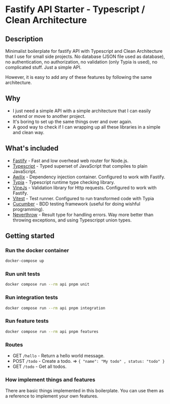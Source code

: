 
# Fastify API Starter - Typescript / Clean Architecture

## Description
Minimalist boilerplate for fastify API with Typescript and Clean Architecture that I use for small side projects.
No database (JSON file used as database), no authentication, no authorization, no validation (only Typia is used), no complicated  stuff. Just a simple API.

However, it is easy to add any of these features by following the same architecture.

## Why

- I just need a simple API with a simple architecture that I can easily extend or move to another project.
- It's boring to set up the same things over and over again.
- A good way to check if I can wrapping up all these libraries in a simple and clean way.


## What's included

- [Fastify](https://www.fastify.io/) - Fast and low overhead web router for Node.js.
- [Typescript](https://www.typescriptlang.org/) - Typed superset of JavaScript that compiles to plain JavaScript.
- [Awilix](https://github.com/jeffijoe/awilix) - Dependency injection container. Configured to work with Fastify.
- [Typia](https://typia.io) - Typescript runtime type checking library.
- [VineJs](https://vinejs.dev/docs/introduction) - Validation library for Http requests. Configured to work with Fastify.
- [Vitest](https://vitest.dev/) - Test runner. Configured to run transformed code with Typia
- [Cucumber](https://cucumber.io/) - BDD testing framework (useful for doing wishful programming).
- [Neverthrow](https://github.com/supermacro/neverthrow) - Result type for handling errors. Way more better than throwing exceptions, and using Typescrippt union types.

## Getting started

### Run the docker container

```bash
docker-compose up
```

### Run unit tests

```bash
docker compose run --rm api pnpm unit
```

### Run integration tests

```bash
docker compose run --rm api pnpm integration
```

### Run feature tests

```bash
docker compose run --rm api pnpm features
```

### Routes

- GET `/hello` - Return a hello world message.
- POST `/todo` - Create a todo. => `{ "name": "My todo" , status: "todo" }`
- GET `/todo`  - Get all todos.


### How implement things and features

There are basic things implemented in this boilerplate. You can use them as a reference to implement your own features.